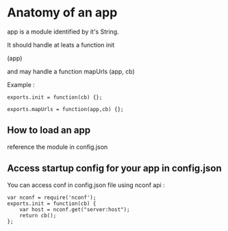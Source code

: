 Anatomy of an app
=================

app is a module identified by it's String.

It should handle at leats a function init

(app)


and may handle a function mapUrls
(app, cb)

Example :

    exports.init = function(cb) {};
    
    exports.mapUrls = function(app,cb) {};



How to load an app
------------------

reference the module in config.json

Access startup config for your app in config.json
-------------------------------------------------

You can access conf in config.json file using nconf api :

    var nconf = require('nconf');
    exports.init = function(cb) {
        var host = nconf.get("server:host");
        return cb();
    };
    